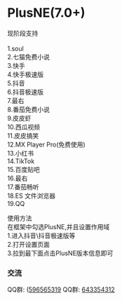 # PlusNE(7.0+)
现阶段支持 <br><br>
1.soul<br>
2.七猫免费小说<br>
3.快手<br>
4.快手极速版<br>
5.抖音<br>
6.抖音极速版<br>
7.最右<br>
8.番茄免费小说<br>
9.皮皮虾<br>
10.西瓜视频<br>
11.皮皮搞笑<br>
12.MX Player Pro(免费使用)<br>
13.小红书<br>
14.TikTok<br>
15.百度贴吧<br>
16.最右<br>
17.番茄畅听<br>
18.ES 文件浏览器<br>
19.QQ<br>

使用方法<br>
在框架中勾选PlusNE,并且设置作用域
<br>
1.进入抖音\抖音极速版等
<br>
2.打开设置页面
<br>
3.拉到最下面点击PlusNE版本信息即可

### 交流
QQ群: ([596565319](https://qm.qq.com/cgi-bin/qm/qr?k=g4XFTYY2NE5nZIcDX_oHos3jY-EIubUr&jump_from=webapi&authKey=/QsbJ7QCov/47mnfkn9p37BNBZpbEtJTEkG9LJVln4qrCHYqy4nKPHP3CXnzHBLD](https://qm.qq.com/cgi-bin/qm/qr?k=Tb9rytiP6fL_r2zspEXSQ0G-h99Wk3cz&jump_from=webapi&authKey=wgj8D5u9PYTo1+z/vRJwygD8NF02+Yt0ThVtj6CJBWwfM7BRGl5xjsYJyqiXZasJ))
QQ群: [643354312](https://qm.qq.com/cgi-bin/qm/qr?k=gFJjbdjUQxC9rBGFdjZi7UKn9Jpyg0Rp&jump_from=webapi)
